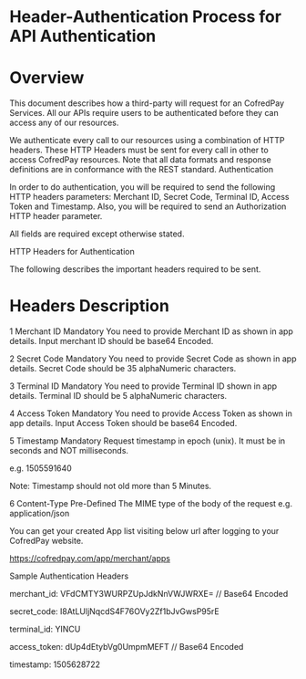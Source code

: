 # Header-Authentication Process for API Authentication

# Overview

This document describes how a third-party will request for an CofredPay  Services. All our APIs require users to be authenticated before they can access any of our resources.


 We authenticate every call to our resources using a combination of HTTP headers. These HTTP Headers must be sent for every call in other to access CofredPay resources. Note that all data formats and response definitions are in conformance with the REST standard.
Authentication

 In order to do authentication, you will be required to send the following HTTP headers parameters: Merchant ID, Secret Code, Terminal ID, Access Token and Timestamp. Also, you will be required to send an Authorization HTTP header parameter.

All fields are required except otherwise stated.

HTTP Headers for Authentication 

The following describes the important headers required to be sent.

#	Headers		Description

1	Merchant ID	Mandatory	You need to provide Merchant ID as                  shown in app details. Input merchant ID should be base64 Encoded.

2	Secret Code	Mandatory	You need to provide Secret Code as                  shown in app details. Secret Code should be 35 alphaNumeric characters.

3	Terminal ID	Mandatory	You need to provide Terminal ID shown in app details. Terminal ID should be 5 alphaNumeric characters.

4	Access Token	Mandatory	You need to provide Access Token as                  shown in app details. Input Access Token should be base64 Encoded.

5	Timestamp	Mandatory	Request timestamp in epoch (unix). It must be in seconds and NOT milliseconds.

e.g. 1505591640

Note: Timestamp should not old more than 5 Minutes.

6	Content-Type	Pre-Defined	The MIME type of the body of the request e.g. application/json

You can get your created App list visiting below url after logging to your CofredPay website.

https://cofredpay.com/app/merchant/apps

Sample Authentication Headers


merchant_id: VFdCMTY3WURPZUpJdkNnVWJWRXE=   // Base64 Encoded

secret_code: I8AtLUljNqcdS4F76OVy2Zf1bJvGwsP95rE

terminal_id: YINCU

access_token: dUp4dEtybVg0UmpmMEFT  // Base64 Encoded

timestamp: 1505628722
